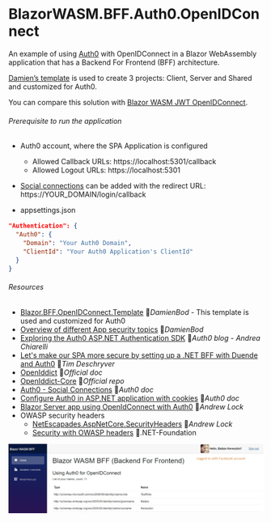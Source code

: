 # BlazorWASM.BFF.Auth0.OpenIDConnect

An example of using [Auth0](https://auth0.com) with OpenIDConnect in a Blazor WebAssembly application that has a Backend For Frontend (BFF) architecture.

[Damien’s template](https://github.com/damienbod/Blazor.BFF.OpenIDConnect.Template) is used to create 3 projects: Client, Server and Shared and customized for Auth0.

You can compare this solution with [Blazor WASM JWT OpenIDConnect](../BlazorWASM.Auth0.JWT.OpenIDConnect).

###### Prerequisite to run the application

- Auth0 account, where the SPA Application is configured
  - Allowed Callback URLs: https://localhost:5301/callback
  - Allowed Logout URLs: https://localhost:5301

- [Social connections](https://marketplace.auth0.com/features/social-connections) can be added with the redirect URL: https://YOUR_DOMAIN/login/callback
- appsettings.json

```json
"Authentication": {
  "Auth0": {
    "Domain": "Your Auth0 Domain",
    "ClientId": "Your Auth0 Application's ClientId"
  }
}
```

###### Resources

- [Blazor.BFF.OpenIDConnect.Template](https://github.com/damienbod/Blazor.BFF.OpenIDConnect.Template) 👤*DamienBod* - This template is used and customized for Auth0
- [Overview of different App security topics](https://github.com/damienbod/aspnetcore-standup-authn-authz) 👤*DamienBod*
- [Exploring the Auth0 ASP.NET Authentication SDK](https://auth0.com/blog/exploring-auth0-aspnet-core-authentication-sdk) 📓*Auth0 blog - Andrea Chiarelli*
- [Let's make our SPA more secure by setting up a .NET BFF with Duende and Auth0](https://timdeschryver.dev/blog/lets-make-our-spa-more-secure-by-setting-up-a-net-bff-with-duende-and-auth0) 📓*Tim Deschryver*
- [OpenIddict](https://documentation.openiddict.com) 📓*Official doc*
- [OpenIddict-Core](https://github.com/openiddict/openiddict-core) 👤*Official repo*
- [Auth0 - Social Connections](https://marketplace.auth0.com/features/social-connections) 📓*Auth0 doc*
- [Configure Auth0 in ASP.NET application with cookies](https://auth0.com/docs/quickstart/webapp/aspnet-core) 📓*Auth0 doc*
- [Blazor Server app using OpenIdConnect with Auth0](https://andrewlock.net/adding-authentication-to-a-blazor-server-app-using-auth0) 📓*Andrew Lock*
- OWASP security headers
  - [NetEscapades.AspNetCore.SecurityHeaders](https://github.com/andrewlock/NetEscapades.AspNetCore.SecurityHeaders) 👤*Andrew Lock*
  - [Security with OWASP headers](https://dotnetfoundation.org/news-events/detail/increasing-your-aspnet-core-app-security-with-owasp-headers) 📓.NET-Foundation

![Screenshot](Screenshot.JPG)
